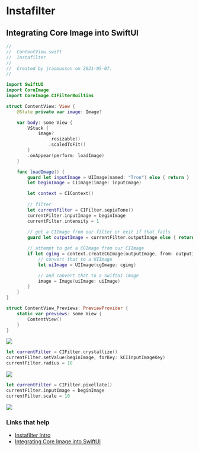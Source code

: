 # Instafilter

## Integrating Core Image into SwiftUI

```swift
//
//  ContentView.swift
//  Instafilter
//
//  Created by jrasmusson on 2021-05-07.
//

import SwiftUI
import CoreImage
import CoreImage.CIFilterBuiltins

struct ContentView: View {
    @State private var image: Image?

    var body: some View {
        VStack {
            image?
                .resizable()
                .scaledToFit()
        }
        .onAppear(perform: loadImage)
    }

    func loadImage() {
        guard let inputImage = UIImage(named: "Tron") else { return }
        let beginImage = CIImage(image: inputImage)

        let context = CIContext()
        
        // filter
        let currentFilter = CIFilter.sepiaTone()
        currentFilter.inputImage = beginImage
        currentFilter.intensity = 1
        
        // get a CIImage from our filter or exit if that fails
        guard let outputImage = currentFilter.outputImage else { return }

        // attempt to get a CGImage from our CIImage
        if let cgimg = context.createCGImage(outputImage, from: outputImage.extent) {
            // convert that to a UIImage
            let uiImage = UIImage(cgImage: cgimg)

            // and convert that to a SwiftUI image
            image = Image(uiImage: uiImage)
        }
    }
}

struct ContentView_Previews: PreviewProvider {
    static var previews: some View {
        ContentView()
    }
}
```

![](images/1.png)

```swift
let currentFilter = CIFilter.crystallize()
currentFilter.setValue(beginImage, forKey: kCIInputImageKey)
currentFilter.radius = 10
```

![](images/2.png)

```swift
let currentFilter = CIFilter.pixellate()
currentFilter.inputImage = beginImage
currentFilter.scale = 10
```

![](images/3.png)

### Links that help

- [Instafilter Intro](https://www.hackingwithswift.com/books/ios-swiftui/instafilter-introduction)
- [Integrating Core Image into SwiftUI](https://www.hackingwithswift.com/books/ios-swiftui/integrating-core-image-with-swiftui)
